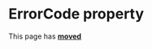 # ErrorCode property

This page has [**moved**](https://lib-docs.delphidabbler.com/ConsoleApp/3/API/TPJCustomConsoleApp-ErrorCode)